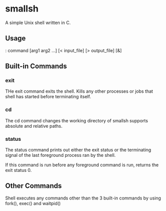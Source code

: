 # smallsh

A simple Unix shell written in C.

## Usage

: command [arg1 arg2 ...] [< input_file] [> output_file] [&]


## Built-in Commands
### exit
THe exit command exits the shell. Kills any other processes or jobs that shell has started before terminating itself.

### cd
The cd command changes the working directory of smallsh supports absolute and relative paths.

### status
The status command prints out either the exit status or the terminating signal of the last foreground process ran by the shell.

If this command is run before any foreground command is run, returns the exit status 0.

## Other Commands
Shell executes any commands other than the 3 built-in commands by using fork(), exec() and waitpid()
